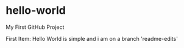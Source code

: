 # hello-world
My First GitHub Project

First Item:
  Hello World is simple and i am on a branch 'readme-edits'
